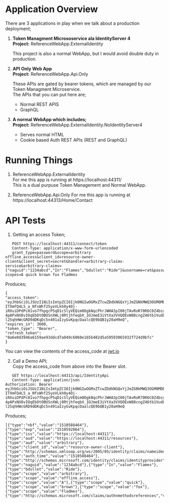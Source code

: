 # Application Overview  

There are 3 applications in play when we talk about a production deployment;

1. **Token Managment Micrososervice ala IdentityServer 4**  
    **Project:** ReferenceWebApp.ExternalIdentity  
    
    This project is also a normal WebApp, but I would avoid double duty in production.
    
2. **API Only Web App**  
     **Project:** ReferenceWebApp.Api.Only   
     
    These APIs are gated by bearer tokens, which are managed by our Token Managment Microservice.  
    The APIs that you can put here are;  
    * Normal REST APIS
    * GraphQL 
    
3. **A normal WebApp which includes;**  
    **Project:** ReferenceWebApp.ExternalIdentity.NoIdentityServer4   
    
    * Serves normal HTML
    * Cookie based Auth REST APIs (REST and GraphQL)
    


# Running Things  
1. ReferenceWebApp.ExternalIdentity  
   For me this app is running at https://localhost:44311/  
   This is a dual purpuse Token Management and Normal WebApp.  
   
2. ReferenceWebApp.Api.Only 
   For me this app is running at https://localhost:44313/Home/Contact  
   
# API Tests 
1. Getting an access Token; 
```
   POST https://localhost:44311/connect/token
   Content-Type: application/x-www-form-urlencoded
   grant_type=password&scope=arbitrary offline_access&client_id=resource-owner-client&client_secret=secret&handler=arbitrary-claims-service&arbitrary-claims={"naguid":"1234abcd","In":"Flames","bdullet":"Ride"}&username=rat&password=poison&arbitrary-scopes=A quick brown fox Fladmes
```
   Produces;  
```
{
"access_token": "eyJhbGciOiJSUzI1NiIsImtpZCI6Ijk0NGIwOGMxZTcwZDdkNGQxYjJmZGNkMWQ3OGM0MDBhIiwidHlwIjoiSldUIn0.eyJuYmYiOjE1MTA1ODg0NjQsImV4cCI6MTUxMDU5MjA2NCwiaXNzIjoiaHR0cHM6Ly9sb2NhbGhvc3Q6NDQzMTEiLCJhdWQiOlsiaHR0cHM6Ly9sb2NhbGhvc3Q6NDQzMTEvcmVzb3VyY2VzIiwiYXJiaXRyYXJ5Il0sImNsaWVudF9pZCI6InJlc291cmNlLW93bmVyLWNsaWVudCIsInN1YiI6InJhdCIsImF1dGhfdGltZSI6MTUxMDU4ODQ2NCwiaWRwIjoibG9jYWwiLCJuYWd1aWQiOiIxMjM0YWJjZCIsIkluIjoiRmxhbWVzIiwiYmR1bGxldCI6IlJpZGUiLCJzY29wZSI6WyJhcmJpdHJhcnkiLCJvZmZsaW5lX2FjY2VzcyIsIkEiLCJxdWljayIsImJyb3duIiwiZm94IiwiRmxhZG1lcyJdLCJhbXIiOlsicHdkIl19.R1gq1kM5MlgY41P7gkC7ca8fs76-ITXmFQ4L5_a_NfsWhf25yoVLkh0y4Oj-iRXuiDPdPc81vo7fhpgcP5qD1cSlyVEQim0OgkNqcPhrJWHA3pI00jTAvRoR70R6C0Z4bsyy_aEq6HT3aOY1H279TiQIbYGl4qLzE9k7Etira_Wrbp2tSuvBYBi73eiIlL7JtrmyF2fo-4pAPxNX8vIOqEbOtOBUSnXWLj0RtjhfeqbX_1OJmeE3iVtXa3VVQOExW88cngZ46tb1VudL55UqEPVe_Rh3HnCu-l25qhHWcGRD9dDKqDc5n491aIzyGvKpqcOaalcQE9bQB1y20aH9eQ",
"expires_in": 3600,
"token_type": "Bearer",
"refresh_token": "0a6e0d3946a6159ae93ddcd7a049c6060e165b482d5a59593065932f724d9bfc"
}
```
   You can view the contents of the access_code at [jwt.io](https://jwt.io)  

2. Call a Demo API;  
   Copy the access_code from above into the Bearer slot.  
```
   GET https://localhost:44313/api/IdentityApi  
   Content-Type: application/json
Authorization: Bearer eyJhbGciOiJSUzI1NiIsImtpZCI6Ijk0NGIwOGMxZTcwZDdkNGQxYjJmZGNkMWQ3OGM0MDBhIiwidHlwIjoiSldUIn0.eyJuYmYiOjE1MTA1ODg0NjQsImV4cCI6MTUxMDU5MjA2NCwiaXNzIjoiaHR0cHM6Ly9sb2NhbGhvc3Q6NDQzMTEiLCJhdWQiOlsiaHR0cHM6Ly9sb2NhbGhvc3Q6NDQzMTEvcmVzb3VyY2VzIiwiYXJiaXRyYXJ5Il0sImNsaWVudF9pZCI6InJlc291cmNlLW93bmVyLWNsaWVudCIsInN1YiI6InJhdCIsImF1dGhfdGltZSI6MTUxMDU4ODQ2NCwiaWRwIjoibG9jYWwiLCJuYWd1aWQiOiIxMjM0YWJjZCIsIkluIjoiRmxhbWVzIiwiYmR1bGxldCI6IlJpZGUiLCJzY29wZSI6WyJhcmJpdHJhcnkiLCJvZmZsaW5lX2FjY2VzcyIsIkEiLCJxdWljayIsImJyb3duIiwiZm94IiwiRmxhZG1lcyJdLCJhbXIiOlsicHdkIl19.R1gq1kM5MlgY41P7gkC7ca8fs76-ITXmFQ4L5_a_NfsWhf25yoVLkh0y4Oj-iRXuiDPdPc81vo7fhpgcP5qD1cSlyVEQim0OgkNqcPhrJWHA3pI00jTAvRoR70R6C0Z4bsyy_aEq6HT3aOY1H279TiQIbYGl4qLzE9k7Etira_Wrbp2tSuvBYBi73eiIlL7JtrmyF2fo-4pAPxNX8vIOqEbOtOBUSnXWLj0RtjhfeqbX_1OJmeE3iVtXa3VVQOExW88cngZ46tb1VudL55UqEPVe_Rh3HnCu-l25qhHWcGRD9dDKqDc5n491aIzyGvKpqcOaalcQE9bQB1y20aH9eQ
```  
   Produces;  
```
[{"type":"nbf","value":"1510588464"},{"type":"exp","value":"1510592064"},{"type":"iss","value":"https://localhost:44311"},{"type":"aud","value":"https://localhost:44311/resources"},{"type":"aud","value":"arbitrary"},{"type":"client_id","value":"resource-owner-client"},{"type":"http://schemas.xmlsoap.org/ws/2005/05/identity/claims/nameidentifier","value":"rat"},{"type":"auth_time","value":"1510588464"},{"type":"http://schemas.microsoft.com/identity/claims/identityprovider","value":"local"},{"type":"naguid","value":"1234abcd"},{"type":"In","value":"Flames"},{"type":"bdullet","value":"Ride"},{"type":"scope","value":"arbitrary"},{"type":"scope","value":"offline_access"},{"type":"scope","value":"A"},{"type":"scope","value":"quick"},{"type":"scope","value":"brown"},{"type":"scope","value":"fox"},{"type":"scope","value":"Fladmes"},{"type":"http://schemas.microsoft.com/claims/authnmethodsreferences","value":"pwd"}]
```  



